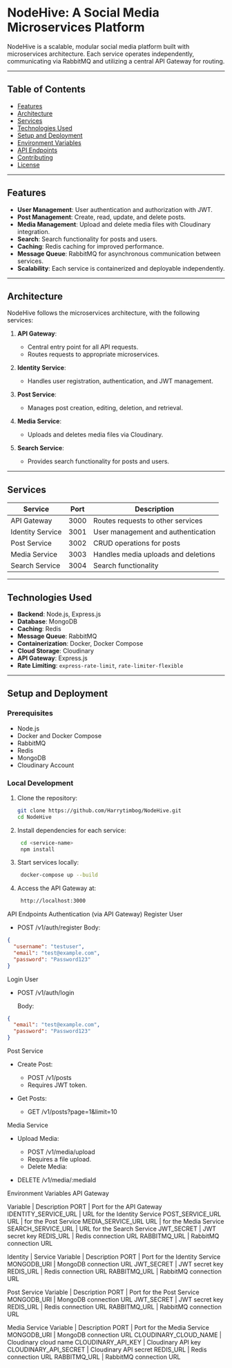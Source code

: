 # NodeHive: A Social Media Microservices Platform

NodeHive is a scalable, modular social media platform built with microservices architecture. Each service operates independently, communicating via RabbitMQ and utilizing a central API Gateway for routing.

---

## Table of Contents

- [Features](#features)
- [Architecture](#architecture)
- [Services](#services)
- [Technologies Used](#technologies-used)
- [Setup and Deployment](#setup-and-deployment)
- [Environment Variables](#environment-variables)
- [API Endpoints](#api-endpoints)
- [Contributing](#contributing)
- [License](#license)

---

## Features

- **User Management**: User authentication and authorization with JWT.
- **Post Management**: Create, read, update, and delete posts.
- **Media Management**: Upload and delete media files with Cloudinary integration.
- **Search**: Search functionality for posts and users.
- **Caching**: Redis caching for improved performance.
- **Message Queue**: RabbitMQ for asynchronous communication between services.
- **Scalability**: Each service is containerized and deployable independently.

---

## Architecture

NodeHive follows the microservices architecture, with the following services:

1. **API Gateway**:

   - Central entry point for all API requests.
   - Routes requests to appropriate microservices.

2. **Identity Service**:

   - Handles user registration, authentication, and JWT management.

3. **Post Service**:

   - Manages post creation, editing, deletion, and retrieval.

4. **Media Service**:

   - Uploads and deletes media files via Cloudinary.

5. **Search Service**:
   - Provides search functionality for posts and users.

---

## Services

| Service          | Port | Description                         |
| ---------------- | ---- | ----------------------------------- |
| API Gateway      | 3000 | Routes requests to other services   |
| Identity Service | 3001 | User management and authentication  |
| Post Service     | 3002 | CRUD operations for posts           |
| Media Service    | 3003 | Handles media uploads and deletions |
| Search Service   | 3004 | Search functionality                |

---

## Technologies Used

- **Backend**: Node.js, Express.js
- **Database**: MongoDB
- **Caching**: Redis
- **Message Queue**: RabbitMQ
- **Containerization**: Docker, Docker Compose
- **Cloud Storage**: Cloudinary
- **API Gateway**: Express.js
- **Rate Limiting**: `express-rate-limit`, `rate-limiter-flexible`

---

## Setup and Deployment

### Prerequisites

- Node.js
- Docker and Docker Compose
- RabbitMQ
- Redis
- MongoDB
- Cloudinary Account

### Local Development

1. Clone the repository:

   ```bash
   git clone https://github.com/Harrytimbog/NodeHive.git
   cd NodeHive

   ```

2. Install dependencies for each service:

   ```bash
    cd <service-name>
    npm install
   ```

3. Start services locally:

   ```bash
    docker-compose up --build
   ```

4. Access the API Gateway at:

   ```bash
    http://localhost:3000
   ```

API Endpoints
Authentication (via API Gateway)
Register User

- POST /v1/auth/register
  Body:

```json
{
  "username": "testuser",
  "email": "test@example.com",
  "password": "Password123"
}
```

Login User

- POST /v1/auth/login

  Body:

```json
{
  "email": "test@example.com",
  "password": "Password123"
}
```

Post Service

- Create Post:

  - POST /v1/posts
  - Requires JWT token.

- Get Posts:

  - GET /v1/posts?page=1&limit=10

Media Service

- Upload Media:

  - POST /v1/media/upload
  - Requires a file upload.
  - Delete Media:

- DELETE /v1/media/:mediaId

Environment Variables
API Gateway

Variable | Description
PORT | Port for the API Gateway
IDENTITY_SERVICE_URL | URL for the Identity Service
POST_SERVICE_URL URL | for the Post Service
MEDIA_SERVICE_URL URL | for the Media Service
SEARCH_SERVICE_URL | URL for the Search Service
JWT_SECRET | JWT secret key
REDIS_URL | Redis connection URL
RABBITMQ_URL | RabbitMQ connection URL

Identity | Service
Variable | Description
PORT | Port for the Identity Service
MONGODB_URI | MongoDB connection URL
JWT_SECRET | JWT secret key
REDIS_URL | Redis connection URL
RABBITMQ_URL | RabbitMQ connection URL

Post Service
Variable | Description
PORT | Port for the Post Service
MONGODB_URI | MongoDB connection URL
JWT_SECRET | JWT secret key
REDIS_URL | Redis connection URL
RABBITMQ_URL | RabbitMQ connection URL

Media Service
Variable | Description
PORT | Port for the Media Service
MONGODB_URI | MongoDB connection URL
CLOUDINARY_CLOUD_NAME | Cloudinary cloud name
CLOUDINARY_API_KEY | Cloudinary API key
CLOUDINARY_API_SECRET | Cloudinary API secret
REDIS_URL | Redis connection URL
RABBITMQ_URL | RabbitMQ connection URL
